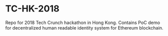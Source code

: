 # TC-HK-2018

Repo for 2018 Tech Crunch hackathon in Hong Kong. Contains PoC demo for decentralized human readable identity system for Ethereum blockchain.
